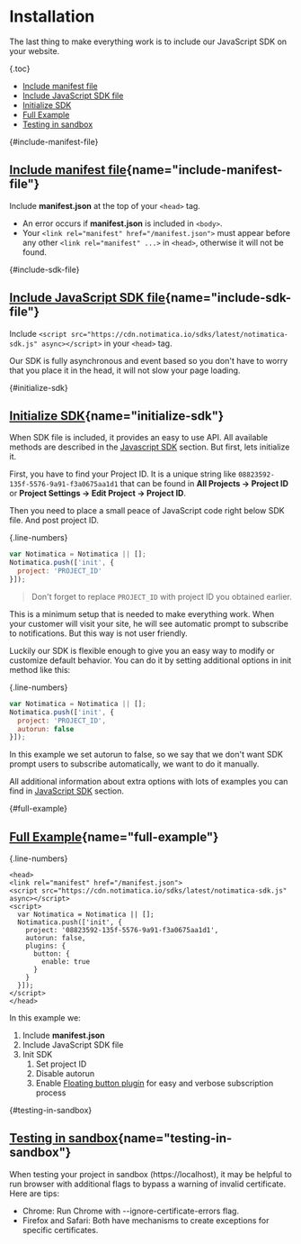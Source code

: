 # Installation

The last thing to make everything work is to include our JavaScript SDK on your website.

{.toc}
* [Include manifest file](#include-manifest-file)
* [Include JavaScript SDK file](#include-sdk-file)
* [Initialize SDK](#initialize-sdk)
* [Full Example](#full-example)
* [Testing in sandbox](#testing-in-sandbox)

{#include-manifest-file}
## [Include manifest file](#include-manifest-file){name="include-manifest-file"}

Include **manifest.json** at the top of your `<head>` tag.

* An error occurs if **manifest.json** is included in `<body>`.
* Your `<link rel="manifest" href="/manifest.json">` must appear before any other `<link rel="manifest" ...>` in `<head>`, otherwise it will not be found.

{#include-sdk-file}
## [Include JavaScript SDK file](#include-sdk-file){name="include-sdk-file"}

Include `<script src="https://cdn.notimatica.io/sdks/latest/notimatica-sdk.js" async></script>` in your `<head>` tag.

Our SDK is fully asynchronous and event based so you don't have to worry that you place it in the head, it will not slow your page loading.

{#initialize-sdk}
## [Initialize SDK](#initialize-sdk){name="initialize-sdk"}

When SDK file is included, it provides an easy to use API. All available methods are described in the [Javascript SDK](/docs/javascript-sdk) section. But first, lets initialize it.

First, you have to find your Project ID. It is a unique string like `08823592-135f-5576-9a91-f3a0675aa1d1` that can be found  in **All Projects → Project ID** or **Project Settings → Edit Project → Project ID**.

Then you need to place a small peace of JavaScript code right below SDK file. And post project ID.

{.line-numbers}
```javascript
var Notimatica = Notimatica || [];
Notimatica.push(['init', {
  project: 'PROJECT_ID'
}]);
```

> Don't forget to replace `PROJECT_ID` with project ID you obtained earlier.

This is a minimum setup that is needed to make everything work. When your customer will visit your site, he will see automatic prompt to subscribe to notifications. But this way is not user friendly.

Luckily our SDK is flexible enough to give you an easy way to modify or customize default behavior. You can do it by setting additional options in init method like this:

{.line-numbers}
```javascript
var Notimatica = Notimatica || [];
Notimatica.push(['init', {
  project: 'PROJECT_ID',
  autorun: false
}]);
```

In this example we set autorun to false, so we say that we don't want SDK prompt users to subscribe automatically, we want to do it manually.

<div class="callout callout-info" role="alert">

All additional information about extra options with lots of examples you can find in [JavaScript SDK](/docs/javascript-sdk) section.

</div>

{#full-example}
## [Full Example](#full-example){name="full-example"}

{.line-numbers}
```markup
<head>
<link rel="manifest" href="/manifest.json">
<script src="https://cdn.notimatica.io/sdks/latest/notimatica-sdk.js" async></script>
<script>
  var Notimatica = Notimatica || [];
  Notimatica.push(['init', {
    project: '08823592-135f-5576-9a91-f3a0675aa1d1',
    autorun: false,
    plugins: {
      button: {
        enable: true
      }
    }
  }]);
</script>
</head>
```

In this example we:

1. Include **manifest.json**
1. Include JavaScript SDK file
1. Init SDK
    1. Set project ID
    1. Disable autorun
    1. Enable [Floating button plugin](/docs/button-plugin) for easy and verbose subscription process

{#testing-in-sandbox}
## [Testing in sandbox](#testing-in-sandbox){name="testing-in-sandbox"}

When testing your project in sandbox (https://localhost), it may be helpful to run browser with additional flags to bypass a warning of invalid certificate. Here are tips:

* Chrome: Run Chrome with --ignore-certificate-errors flag.
* Firefox and Safari: Both have mechanisms to create exceptions for specific certificates.
